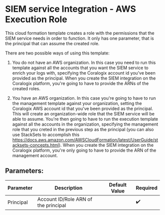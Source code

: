 # SIEM service Integration - AWS Execution Role 
This cloud formation template creates a role with the permissions that the SIEM service needs in order to function. It only has one parameter, that is the principal that can assume the created role.

There are two possible ways of using this template:
1. You do not have an AWS organization. In this case you need to run this template against all the accounts that you want the SIEM service to enrich your logs with, specifying the Coralogix account id you've been provided as the principal. When you create the SIEM integration on the Coralogix platform, you're going to have to provide the ARNs of the created roles.

2. You have an AWS organization. In this case you're going to have to run the management template against your organization, setting the Coralogix AWS account id that you've been provided as the principal. This will create an organization-wide role that the SIEM service will be able to assume. You're then going to have to run the execution template against all the accounts in the organization, specifying the management role that you creted in the previous step as the principal (you can also use StackSets to accomplish this https://docs.aws.amazon.com/AWSCloudFormation/latest/UserGuide/stacksets-concepts.html). When you create the SIEM integration on the Coralogix platform, you're only going to have to provide the ARN of the management account.


## Parameters:

| Parameter       | Description                                                                                                                                                                                                                          | Default Value                                                                | Required           |
|-----------------|--------------------------------------------------------------------------------------------------------------------------------------------------------------------------------------------------------------------------------------|------------------------------------------------------------------------------|--------------------|
| Principal      |  Account ID/Role ARN of the principal                                                                                                                                                                                                             |                                                                              | :heavy_check_mark: |

